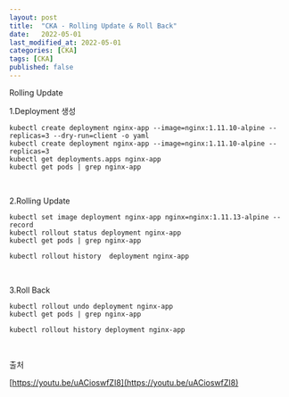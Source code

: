 ```yaml
---
layout: post
title:  "CKA - Rolling Update & Roll Back"
date:   2022-05-01
last_modified_at: 2022-05-01
categories: [CKA]
tags: [CKA]
published: false
---
```


Rolling Update

1.Deployment 생성

```shell
kubectl create deployment nginx-app --image=nginx:1.11.10-alpine --replicas=3 --dry-run=client -o yaml
kubectl create deployment nginx-app --image=nginx:1.11.10-alpine --replicas=3
kubectl get deployments.apps nginx-app
kubectl get pods | grep nginx-app
```

<br/>

2.Rolling Update

```shell
kubectl set image deployment nginx-app nginx=nginx:1.11.13-alpine --record
kubectl rollout status deployment nginx-app
kubectl get pods | grep nginx-app

kubectl rollout history  deployment nginx-app
```

<br/>

3.Roll Back

```shell
kubectl rollout undo deployment nginx-app
kubectl get pods | grep nginx-app

kubectl rollout history deployment nginx-app
```

<br/>

출처

[https://youtu.be/uACioswfZI8](https://youtu.be/uACioswfZI8)